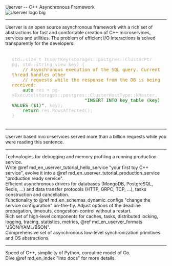 
<div class="landing-description">Userver -- C++ Asynchronous Framework</div>


<div class="landing-logo" id='landing_logo_id'>
<img src='logo.svg' alt='Userver logo big'/>
</div>

---

<div class="landing-text">
Userver is an open source asynchronous framework with a rich set of abstractions
for fast and comfortable creation of C++ microservices, services and utilities.
The problem of efficient I/O interactions is solved transparently for the
developers:</div>

<div class="landing-text">
<pre style="padding: 20px; color: silver;white-space: pre-wrap; word-wrap: break-word;">
std::size_t InsertKey(storages::postgres::ClusterPtr pg, std::string_view key) {
    <span style="color: darkgoldenrod">// Asynchronous execution of the SQL query. Current thread handles other</span>
    <span style="color: darkgoldenrod">// requests while the response from the DB is being received:</span>
    <span style="color: #008000">auto</span> res = pg->Execute(storages::postgres::ClusterHostType::kMaster,
                           <span style="color: darkgreen">"INSERT INTO key_table (key) VALUES ($1)"</span>, key);
    <span style="color: #008000">return</span> res.RowsAffected();
}
</pre>
</div>

<!--@snippet postgresql/src/storages/postgres/tests/landing_test.cpp  Landing sample1 -->

<!--div class="landing-text"><div class="landing-motto">Fast. Reliable. Yours!</div></div-->

---

<div class="landing-container">
  <div class="landing-intro-center">
      Userver based micro-services served more than a billion requests while
      you were reading this sentence.
  </div>
</div>

---

<div class="landing-container">
  <div class="landing-intro-left">
      Technologies for debugging and memory profiling a running production
      service.
  </div>
  <div class="landing-intro-right">
      Write @ref md_en_userver_tutorial_hello_service "your first toy C++ service",
      evolve it into a @ref md_en_userver_tutorial_production_service "production ready service".
  </div>
</div>

<div class="landing-container">
  <div class="landing-intro-left">
      Efficient asynchronous drivers for databases (MongoDB, PostgreSQL, Redis,
      ...) and data transfer protocols (HTTP, GRPC, TCP, ...), tasks
      construction and cancellation.
  </div>
  <div class="landing-intro-right">
      Functionality to @ref md_en_schemas_dynamic_configs "change the service configuration"
      on-the-fly. Adjust options of the deadline propagation, timeouts,
      congestion-control without a restart.
  </div>
</div>

<div class="landing-container">
  <div class="landing-intro-left">
      Rich set of high-level components for caches, tasks, distributed locking,
      logging, tracing, statistics, metrics, @ref md_en_userver_formats "JSON/YAML/BSON".
  </div>
  <div class="landing-intro-right">
      Comprehensive set of asynchronous low-level synchronization primitives
      and OS abstractions.
  </div>
</div>


---

<div class="landing-container">
  <div class="landing-intro-center">
      Speed of C++, simplicity of Python, coroutine model of Go.
  </div>
  <div class="landing-intro-center">
      Dive @ref md_en_index "into docs" for more details.
  </div>
</div>
